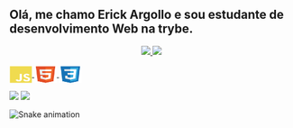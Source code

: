 ## Olá, me chamo Erick Argollo e sou estudante de desenvolvimento Web na trybe.

<div align="center">
  <a href="https://github.com/ErickArgollo">
  <img height="180em" src="https://github-readme-stats.vercel.app/api?username=ErickArgollo&show_icons=true&theme=tokyonight&include_all_commits=true&count_private=true"/>
  <img height="180em" src="https://github-readme-stats.vercel.app/api/top-langs/?username=ErickArgollo&layout=compact&langs_count=7&theme=tokyonight"/>
</div>

  </div>
  
<div style="display: inline_block"><br>
 <img align="center" alt="Erick-Js" height="30" width="40" src="https://raw.githubusercontent.com/devicons/devicon/master/icons/javascript/javascript-plain.svg">
 <img align="center" alt="Erick-HTML" height="30" width="40" src="https://raw.githubusercontent.com/devicons/devicon/master/icons/html5/html5-original.svg">
 <img align="center" alt="Erick-CSS" height="30" width="40" src="https://raw.githubusercontent.com/devicons/devicon/master/icons/css3/css3-original.svg">
 
</div>

<div> 
  
  <a href = "argolloerickdev@gmail.com"><img src="https://img.shields.io/badge/-Gmail-%23333?style=for-the-badge&logo=gmail&logoColor=white" target="_blank"></a>
  <a href="https://www.linkedin.com/in/erick-argollo" target="_blank"><img src="https://img.shields.io/badge/-LinkedIn-%230077B5?style=for-the-badge&logo=linkedin&logoColor=white" target="_blank"></a> 
 
  ![Snake animation](https://github.com/ErickArgollo/ErickArgollo/blob/output/github-contribution-grid-snake.svg)
 
</div>

